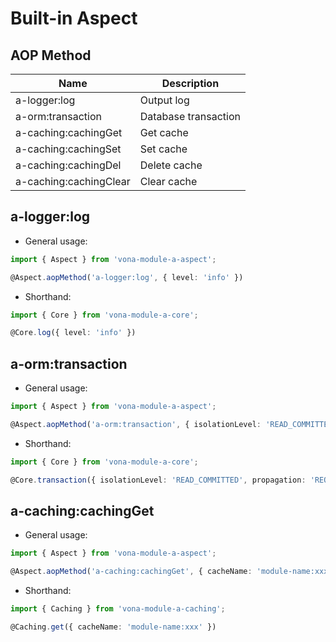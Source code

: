 # Built-in Aspect

## AOP Method

|Name|Description|
|--|--|
|a-logger:log|Output log|
|a-orm:transaction|Database transaction|
|a-caching:cachingGet|Get cache|
|a-caching:cachingSet|Set cache|
|a-caching:cachingDel|Delete cache|
|a-caching:cachingClear|Clear cache|

## a-logger:log

* General usage:

``` typescript
import { Aspect } from 'vona-module-a-aspect';

@Aspect.aopMethod('a-logger:log', { level: 'info' })
```

* Shorthand:

``` typescript
import { Core } from 'vona-module-a-core';

@Core.log({ level: 'info' })
```

## a-orm:transaction

* General usage:

``` typescript
import { Aspect } from 'vona-module-a-aspect';

@Aspect.aopMethod('a-orm:transaction', { isolationLevel: 'READ_COMMITTED', propagation: 'REQUIRED' })
```

* Shorthand:

``` typescript
import { Core } from 'vona-module-a-core';

@Core.transaction({ isolationLevel: 'READ_COMMITTED', propagation: 'REQUIRED' })
```

## a-caching:cachingGet

* General usage:

``` typescript
import { Aspect } from 'vona-module-a-aspect';

@Aspect.aopMethod('a-caching:cachingGet', { cacheName: 'module-name:xxx' })
```

* Shorthand:

``` typescript
import { Caching } from 'vona-module-a-caching';

@Caching.get({ cacheName: 'module-name:xxx' })
```
